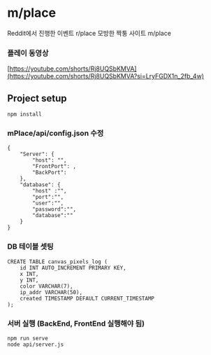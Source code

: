 # m/place 
Reddit에서 진행한 이벤트 r/place 모방한 짝퉁 사이트 m/place

### 플레이 동영상
[https://youtube.com/shorts/Rj8UQSbKMVA](https://youtube.com/shorts/Rj8UQSbKMVA?si=LryFGDX1n_2fb_4w)

## Project setup
```
npm install
```

### mPlace/api/config.json 수정
```
{
    "Server": {
        "host": "",
        "FrontPort": ,
        "BackPort": 
    },
    "database": {
        "host" :"",
        "port":"",
        "user":"",
        "password":"",
        "database":""
    }
}
```

### DB 테이블 셋팅
```
CREATE TABLE canvas_pixels_log (
    id INT AUTO_INCREMENT PRIMARY KEY,
    x INT,
    y INT,
    color VARCHAR(7),
    ip_addr VARCHAR(50),
    created TIMESTAMP DEFAULT CURRENT_TIMESTAMP
);
```

### 서버 실행 (BackEnd, FrontEnd 실행해야 됨)
```
npm run serve
node api/server.js
```
